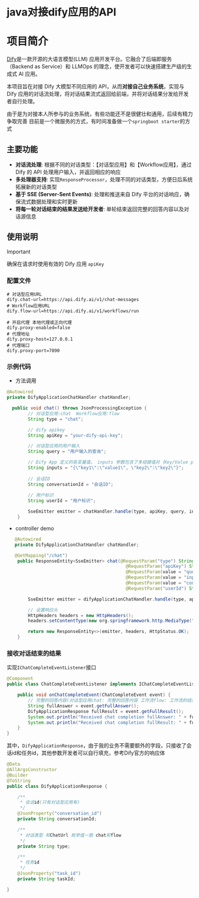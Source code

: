 # java对接dify应用的API

# 项目简介
[Dify](https://cloud.dify.ai/)是一款开源的大语言模型(LLM) 应用开发平台。它融合了后端即服务（Backend as Service）和 LLMOps 的理念，使开发者可以快速搭建生产级的生成式 AI 应用。

本项目旨在对接 Dify 大模型不同应用的 API，从而**对接自己业务系统**，实现与 Dify 应用的对话流处理，将对话结果流式返回给前端，并将对话结果分发给开发者自行处理。

由于是为对接本人所参与的业务系统，有些功能还不是很健壮和通用，后续有精力争取完善
目前是一个微服务的方式，有时间准备做一个`springboot starter`的方式

## 主要功能

- **对话流处理**: 根据不同的对话类型：【对话型应用】和【Workflow应用】，通过 Dify 的 API 处理用户输入，并返回相应的响应
- **多处理器支持**: 实现`ResponseProcessor`，处理不同的对话类型，方便日后系统拓展新的对话类型
- **基于 SSE (Server-Sent Events)**: 处理和推送来自 Dify 平台的对话响应，确保流式数据处理和实时更新
- **将每一轮对话结束的结果发送给开发者**: 单轮结束返回完整的回答内容以及对话源信息

## 使用说明

> [!IMPORTANT]
> 确保在请求时使用有效的 Dify 应用 `apiKey`

### 配置文件
```properties
# 对话型应用URL
dify.chat-url=https://api.dify.ai/v1/chat-messages
# Workflow应用URL
dify.flow-url=https://api.dify.ai/v1/workflows/run

# 开启代理 本地代理或正向代理
dify.proxy-enabled=false
# 代理地址
dify.proxy-host=127.0.0.1
# 代理端口
dify.proxy-port=7890
```




### 示例代码
- 方法调用

```java
@Autowired
private DifyApplicationChatHandler chatHandler;

  public void chat() throws JsonProcessingException {
        // 对话型应用:chat  Workflow应用:flow
        String type = "chat";

        // dify apikey
        String apiKey = "your-dify-api-key";

        // 对话型应用的用户输入
        String query = "用户输入的查询";

        // Dify App 定义的各变量值。 inputs 参数包含了多组键值对（Key/Value pairs），每组的键对应一个特定变量，每组的值则是该变量的具体值
        String inputs = "{\"key1\":\"value1\", \"key2\":\"key2\"}";
        
        // 会话ID
        String conversationId = "会话ID";
        
        // 用户标识
        String userId = "用户标识";

        SseEmitter emitter = chatHandler.handle(type, apiKey, query, inputs, conversationId, userId);
    }
```

- controller demo

```java
   @Autowired
   private DifyApplicationChatHandler chatHandler;

   @GetMapping("/chat")
    public ResponseEntity<SseEmitter> chat(@RequestParam("type") String type,
                                             @RequestParam("apiKey") String apiKey,
                                             @RequestParam(value = "query", required = false) String query,
                                             @RequestParam(value = "inputs", required = false) String inputs,
                                             @RequestParam(value = "conversationId", required = false) String conversationId,
                                             @RequestParam("userId") String userId) throws JsonProcessingException {

        SseEmitter emitter = difyApplicationChatHandler.handle(type, apiKey, query, inputs, conversationId, userId);

        // 设置响应头
        HttpHeaders headers = new HttpHeaders();
        headers.setContentType(new org.springframework.http.MediaType("text", "event-stream", StandardCharsets.UTF_8));

        return new ResponseEntity<>(emitter, headers, HttpStatus.OK);
    }
```
### 接收对话结束的结果

实现`IChatCompleteEventListener`接口

```java
@Component
public class ChatCompleteEventListener implements IChatCompleteEventListener{

    public void onChatCompleteEvent(ChatCompleteEvent event) {
        // 完整的回答内容(对话型应用chat: 完整的回答内容 工作流flow: 工作流的结果)
        String fullAnswer = event.getFullAnswer();
        DifyApplicationResponse fullResult = event.getFullResult();
        System.out.println("Received chat completion fullAnswer: " + fullAnswer);
        System.out.println("Received chat completion fullResult: " + fullResult);
    }
}
```
其中，`DifyApplicationResponse`，由于我的业务不需要额外的字段，只接收了会话id和任务id，其他参数开发者可以自行填充，参考Dify官方的响应体

```java
@Data
@AllArgsConstructor
@Builder
@ToString
public class DifyApplicationResponse {

    /**
     * 会话id(只有对话型应用有)
     */
    @JsonProperty("conversation_id")
    private String conversationId;

    /**
     * 对话类型 和ChatUrl 枚举值一致 chat和flow
     */
    private String type;

    /**
     * 任务id
     */
    @JsonProperty("task_id")
    private String taskId;

}
```
